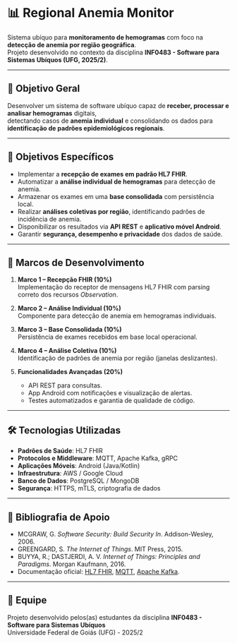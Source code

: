 # 📊 Regional Anemia Monitor

Sistema ubíquo para **monitoramento de hemogramas** com foco na **detecção de anemia por região geográfica**.  
Projeto desenvolvido no contexto da disciplina **INF0483 - Software para Sistemas Ubíquos (UFG, 2025/2)**.

---

## 🎯 Objetivo Geral
Desenvolver um sistema de software ubíquo capaz de **receber, processar e analisar hemogramas** digitais,  
detectando casos de **anemia individual** e consolidando os dados para **identificação de padrões epidemiológicos regionais**.

---

## 📌 Objetivos Específicos
- Implementar a **recepção de exames em padrão HL7 FHIR**.  
- Automatizar a **análise individual de hemogramas** para detecção de anemia.  
- Armazenar os exames em uma **base consolidada** com persistência local.  
- Realizar **análises coletivas por região**, identificando padrões de incidência de anemia.  
- Disponibilizar os resultados via **API REST** e **aplicativo móvel Android**.  
- Garantir **segurança, desempenho e privacidade** dos dados de saúde.  

---

## 📅 Marcos de Desenvolvimento

1. **Marco 1 – Recepção FHIR (10%)**  
   Implementação do receptor de mensagens HL7 FHIR com parsing correto dos recursos *Observation*.  

2. **Marco 2 – Análise Individual (10%)**  
   Componente para detecção de anemia em hemogramas individuais.  

3. **Marco 3 – Base Consolidada (10%)**  
   Persistência de exames recebidos em base local operacional.  

4. **Marco 4 – Análise Coletiva (10%)**  
   Identificação de padrões de anemia por região (janelas deslizantes).  

5. **Funcionalidades Avançadas (20%)**  
   - API REST para consultas.  
   - App Android com notificações e visualização de alertas.  
   - Testes automatizados e garantia de qualidade de código.  

---

## 🛠️ Tecnologias Utilizadas
- **Padrões de Saúde**: HL7 FHIR  
- **Protocolos e Middleware**: MQTT, Apache Kafka, gRPC  
- **Aplicações Móveis**: Android (Java/Kotlin)  
- **Infraestrutura**: AWS / Google Cloud  
- **Banco de Dados**: PostgreSQL / MongoDB  
- **Segurança**: HTTPS, mTLS, criptografia de dados  

---

## 📖 Bibliografia de Apoio
- MCGRAW, G. *Software Security: Build Security In*. Addison-Wesley, 2006.  
- GREENGARD, S. *The Internet of Things*. MIT Press, 2015.  
- BUYYA, R.; DASTJERDI, A. V. *Internet of Things: Principles and Paradigms*. Morgan Kaufmann, 2016.  
- Documentação oficial: [HL7 FHIR](https://www.hl7.org/fhir/), [MQTT](https://mqtt.org), [Apache Kafka](https://kafka.apache.org).  

---

## 👥 Equipe
Projeto desenvolvido pelos(as) estudantes da disciplina **INF0483 - Software para Sistemas Ubíquos**  
Universidade Federal de Goiás (UFG) - 2025/2  

